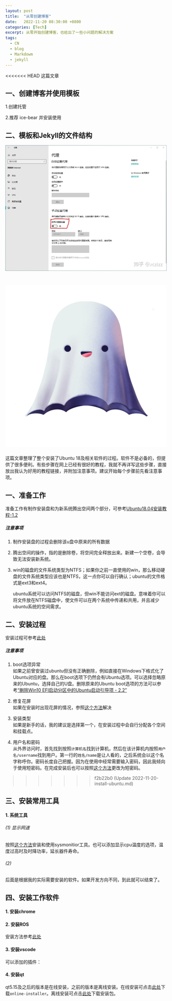 ```yaml
---
layout: post
title:  "从零创建博客"
date:   2022-11-20 08:30:00 +0800
categories: [Tech]
excerpt: 从零开始创建博客，也给出了一些小问题的解决方案
tags:
  - CN
  - blog 
  - Markdowm
  - jekyll
---
```


<<<<<<< HEAD
这篇文章

## 一、创建博客并使用模板

1.创建托管

2.推荐 ice-bear 并安装使用


## 二、模板和Jekyll的文件结构



![pic1](/assets/images/posts/Windows-use/01-01.jpg)


![pic2](https://github.com/Yuleii/Yuleii.github.io/raw/master/pictures/test.PNG) 
=======
这篇文章整理了整个安装了Ubuntu 18及相关软件的过程。软件不是必备的，但提供了很多便利。有些步骤在网上已经有很好的教程，我就不再详写这些步骤，直接放出我认为好用的教程链接，并附加注意事项。建议开始每个步骤前先看注意事项。

## 一、准备工作
准备工作有制作安装盘和为新系统腾出空间两个部分，可参考[Ubuntu18.04安装教程-1.2](https://blog.csdn.net/baidu_36602427/article/details/86548203)

##### 注意事项
 1. 制作安装盘的过程会删除该u盘中原来的所有数据

 2. 腾出空间的操作，指的是删除卷，将空间完全释放出来。新建一个空卷，会导致无法安装新系统。

 3. win的磁盘的文件系统类型为NTFS；如果你之前一直使用的win，那么移动硬盘的文件系统类型应该也是NTFS，这一点你可以自行确认；ubuntu的文件格式是ext3和ext4。

    ubuntu系统可以访问NTFS的磁盘，但win不能访问ext的磁盘。意味着你可以将文件放在NTFS磁盘中，使文件可以在两个系统中传递和共用，并且减少ubuntu系统的空间需求。

## 二、安装过程
安装过程可参考[此处](https://blog.csdn.net/baidu_36602427/article/details/86548203)


##### 注意事项

1. boot选项异常  
如果之前曾安装过ubuntu但没有正确删除，例如直接在Windows下格式化了Ubuntu对应的盘。那么在boot选项下仍然会有Ubuntu选项。可以选择忽略原来的Ubuntu，选择自己的U盘。删除原来的Ubuntu boot选项的方法可以参考[“删除Win10 EFI启动分区中的Ubuntu启动引导项 - 2.2”](https://blog.csdn.net/Spacegene/article/details/86659349)

2. 修复花屏  
如果在安装时出现花屏的情况，参照[这个方法](https://zhuanlan.zhihu.com/p/439088148)解决

3. 安装类型  
如果是新手的话，我的建议是选择第一个，在安装过程中会自行分配各个空间和挂载点。

4. 用户名和密码  
从外界访问时，首先找到按照`计算机名`找到计算机，然后在该计算机内按照`用户名/username`找到用户。第一行的`姓名/name`是让人看的，之后系统会以这个名字称呼你。密码长度自己把握。因为在使用中经常需要输入密码，因此我倾向于使用短密码。在完成安装后也可以按照[这个方法](https://blog.csdn.net/garvie/article/details/55113691)更改为短密码。
>>>>>>> f2b22b0 (Update 2022-11-20-install-ubuntu.md)


## 三、安装常用工具
#### 1. 系统工具
###### (1) 显示网速
按照[这个方法](https://www.yisu.com/ask/6880.html)安装和使用sysmonitior工具。也可以添加显示cpu温度的选项，温度过高时及时降功率，延长器件寿命。
###### (2)

后面是根据我的实际需要安装的软件。如果开发方向不同，到此就可以结束了。

## 四、安装工作软件
#### 1. 安装chrome
#### 2. 安装ROS
安装方法参考[此处]()
#### 3. 安装vscode
可以添加的插件：
#### 4. 安装qt
qt5.15及之后的版本是在线安装，之前的版本是离线安装。在线安装可点击[此处]()下载`online-installer`。离线安装可点击[此处]()下载安装包。

